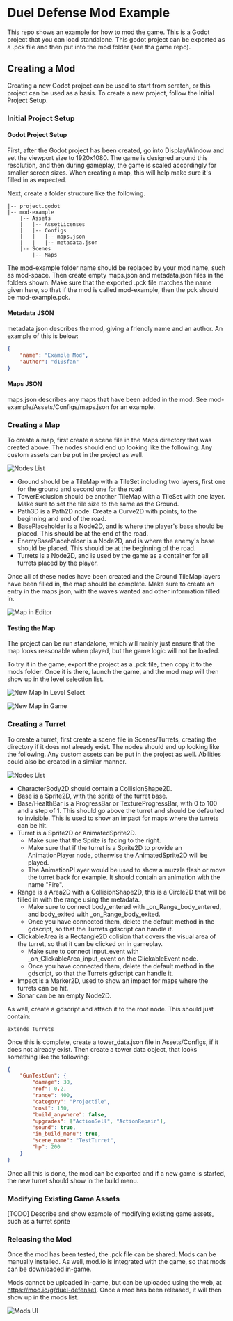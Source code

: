 # Duel Defense Mod Example

This repo shows an example for how to mod the game. This is a Godot project that you can load standalone. This godot project can be exported as a .pck file and then put into the mod folder (see tha game repo).

## Creating a Mod

Creating a new Godot project can be used to start from scratch, or this project can be used as a basis. To create a new project, follow the Initial Project Setup.

### Initial Project Setup

#### Godot Project Setup

First, after the Godot project has been created, go into Display/Window and set the viewport size to 1920x1080. The game is designed around this resolution, and then during gameplay, the game is scaled accordingly for smaller screen sizes. When creating a map, this will help make sure it's filled in as expected.

Next, create a folder structure like the following.

```
|-- project.godot
|-- mod-example
    |-- Assets
    |   |-- AssetLicenses
    |   |-- Configs
    |   |   |-- maps.json
    |   |   |-- metadata.json
    |-- Scenes
        |-- Maps
```

The mod-example folder name should be replaced by your mod name, such as mod-space. Then create empty maps.json and metadata.json files in the folders shown. Make sure that the exported .pck file matches the name given here, so that if the mod is called mod-example, then the pck should be mod-example.pck.

#### Metadata JSON

metadata.json describes the mod, giving a friendly name and an author. An example of this is below:

```json
{
	"name": "Example Mod",
	"author": "d10sfan"
}
```

#### Maps JSON

maps.json describes any maps that have been added in the mod. See mod-example/Assets/Configs/maps.json for an example.


### Creating a Map

To create a map, first create a scene file in the Maps directory that was created above. The nodes should end up looking like the following. Any custom assets can be put in the project as well.

![Nodes List](docs/map_nodes_list.png)

* Ground should be a TileMap with a TileSet including two layers, first one for the ground and second one for the road.
* TowerExclusion should be another TileMap with a TileSet with one layer. Make sure to set the tile size to the same as the Ground.
* Path3D is a Path2D node. Create a Curve2D with points, to the beginning and end of the road.
* BasePlaceholder is a Node2D, and is where the player's base should be placed. This should be at the end of the road.
* EnemyBasePlaceholder is a Node2D, and is where the enemy's base should be placed. This should be at the beginning of the road.
* Turrets is a Node2D, and is used by the game as a container for all turrets placed by the player.

Once all of these nodes have been created and the Ground TileMap layers have been filled in, the map should be complete. Make sure to create an entry in the maps.json, with the waves wanted and other information filled in.

![Map in Editor](docs/map_editor_example.png)

#### Testing the Map

The project can be run standalone, which will mainly just ensure that the map looks reasonable when played, but the game logic will not be loaded.

To try it in the game, export the project as a .pck file, then copy it to the mods folder. Once it is there, launch the game, and the mod map will then show up in the level selection list.

![New Map in Level Select](docs/level_select_ingame.png)

![New Map in Game](docs/map_ingame.png)

### Creating a Turret

To create a turret, first create a scene file in Scenes/Turrets, creating the directory if it does not already exist. The nodes should end up looking like the following. Any custom assets can be put in the project as well. Abilities could also be created in a similar manner.

![Nodes List](docs/turret_nodes_list.png)

* CharacterBody2D should contain a CollisionShape2D.
* Base is a Sprite2D, with the sprite of the turret base.
* Base/HealthBar is a ProgressBar or TextureProgressBar, with 0 to 100 and a step of 1. This should go above the turret and should be defaulted to invisible. This is used to show an impact for maps where the turrets can be hit.
* Turret is a Sprite2D or AnimatedSprite2D.
    * Make sure that the Sprite is facing to the right.
    * Make sure that if the turret is a Sprite2D to provide an AnimationPlayer node, otherwise the AnimatedSprite2D will be played.
    * The AnimationPLayer would be used to show a muzzle flash or move the turret back for example. It should contain an animation with the name "Fire".
* Range is a Area2D with a CollisionShape2D, this is a Circle2D that will be filled in with the range using the metadata.
    * Make sure to connect body_entered with _on_Range_body_entered, and body_exited with _on_Range_body_exited.
    * Once you have connected them, delete the default method in the gdscript, so that the Turrets gdscript can handle it.
* ClickableArea is a Rectangle2D colision that covers the visual area of the turret, so that it can be clicked on in gameplay.
    * Make sure to connect input_event with _on_ClickableArea_input_event on the ClickableEvent node.
    * Once you have connected them, delete the default method in the gdscript, so that the Turrets gdscript can handle it.
* Impact is a Marker2D, used to show an impact for maps where the turrets can be hit.
* Sonar can be an empty Node2D.

As well, create a gdscript and attach it to the root node. This should just contain:

```
extends Turrets
```

Once this is complete, create a tower_data.json file in Assets/Configs, if it does not already exist. Then create a tower data object, that looks something like the following:

```json
{
	"GunTestGun": {
		"damage": 30,
		"rof": 0.2,
		"range": 400,
		"category": "Projectile",
		"cost": 150,
		"build_anywhere": false,
		"upgrades": ["ActionSell", "ActionRepair"],
		"sound": true,
		"in_build_menu": true,
		"scene_name": "TestTurret",
		"hp": 200
	}
}
```

Once all this is done, the mod can be exported and if a new game is started, the new turret should show in the build menu.

### Modifying Existing Game Assets

[TODO] Describe and show example of modifying existing game assets, such as a turret sprite

### Releasing the Mod

Once the mod has been tested, the .pck file can be shared. Mods can be manually installed. As well, mod.io is integrated with the game, so that mods can be downloaded in-game.

Mods cannot be uploaded in-game, but can be uploaded using the web, at https://mod.io/g/duel-defense1. Once a mod has been released, it will then show up in the mods list.

![Mods UI](docs/mods_ui.png)
